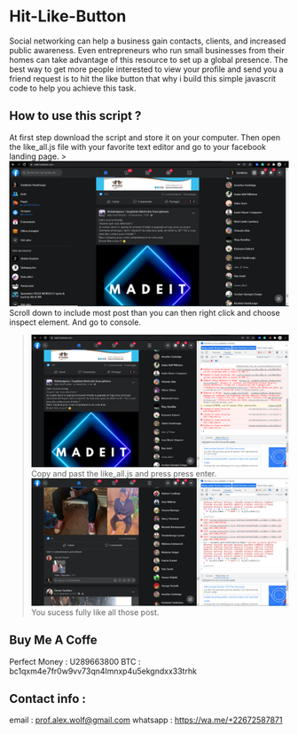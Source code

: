 # Hit-Like-Button
Social networking can help a business gain contacts, clients, and increased public awareness.  Even entrepreneurs who run small businesses from their homes can take advantage of this resource to set up a global presence. The best way to get more people interested to view your profile and send you a friend request is to hit the like button that why i build this simple javascrit code to help you achieve this task.

## How to use this script ?

   At first step download the script and store it on your computer.
   Then open the like_all.js file with your favorite text editor and go to your facebook landing page.
    > ![Simple capture](hit_like_1.PNG)
   Scroll down to include most post than you can then right click and choose inspect element. And go to console.
   > ![Simple capture](hit_like_2.PNG)
   Copy and past the like_all.js and press press enter.
   > ![Simple capture](hit_like_3.PNG)
  You sucess fully like all those post.
 
## Buy Me A Coffe
Perfect Money : U289663800
BTC : bc1qxm4e7fr0w9vv73qn4lmnxp4u5ekgndxx33trhk

## Contact info :
email : prof.alex.wolf@gmail.com 
whatsapp : https://wa.me/+22672587871
   
